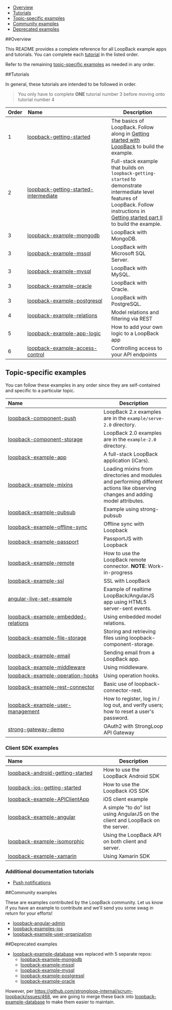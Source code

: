 - [Overview](#overview)
- [Tutorials](#tutorials)
- [Topic-specific examples](#topic-specific-examples)
- [Community examples](#community-examples)
- [Deprecated examples](#deprecated-examples)

##Overview

This README provides a complete reference for all LoopBack example apps and tutorials. 
You can complete each [tutorial](#tutorials) in the listed order.

Refer to the remaining [topic-specific examples](#topic-specific-examples) as needed in any order.

##Tutorials

In general, these tutorials are intended to be followed in order.

>You only have to complete **ONE** tutorial number 3 before moving onto tutorial
number 4

|Order|Name&nbsp;&nbsp;&nbsp;&nbsp;&nbsp;&nbsp;&nbsp;&nbsp;&nbsp;&nbsp;&nbsp;&nbsp;&nbsp;&nbsp;&nbsp;&nbsp;&nbsp;&nbsp;&nbsp;&nbsp;&nbsp;&nbsp;&nbsp;&nbsp;&nbsp;&nbsp;&nbsp;&nbsp;&nbsp;&nbsp;&nbsp;&nbsp;&nbsp;&nbsp;&nbsp;&nbsp;&nbsp;&nbsp;&nbsp;&nbsp;&nbsp;&nbsp;&nbsp;&nbsp;&nbsp;&nbsp;|Description|
|---|---|---|
|1|[loopback-getting-started](https://github.com/strongloop/loopback-getting-started)|The basics of LoopBack.  Follow along in [Getting started with LoopBack](http://docs.strongloop.com/display/LB/Getting+started+with+LoopBack) to build the example.|
|2|[loopback-getting-started-intermediate](https://github.com/strongloop/loopback-getting-started-intermediate)| Full-stack example that builds on `loopback-getting-started` to demonstrate intermediate level features of LoopBack.  Follow instructions in [Getting started part II](http://docs.strongloop.com/display/LB/Getting+started+part+II) to build the example.|
|3|[loopback-example-mongodb](https://github.com/strongloop/loopback-example-mongodb)|LoopBack with MongoDB.|
|3|[loopback-example-mssql](https://github.com/strongloop/loopback-example-mssql)|LoopBack with Microsoft SQL Server.|
|3|[loopback-example-mysql](https://github.com/strongloop/loopback-example-mysql)|LoopBack with MySQL.|
|3|[loopback-example-oracle](https://github.com/strongloop/loopback-example-oracle)|LoopBack with Oracle.|
|3|[loopback-example-postgresql](https://github.com/strongloop/loopback-example-postgresql)|LoopBack with PostgreSQL.|
|4|[loopback-example-relations](https://github.com/strongloop/loopback-example-relations)|Model relations and filtering via REST|
|5|[loopback-example-app-logic](https://github.com/strongloop/loopback-example-app-logic)|How to add your own logic to a LoopBack app|
|6|[loopback-example-access-control](https://github.com/strongloop/loopback-example-access-control)|Controlling access to your API endpoints|

## Topic-specific examples

You can follow these examples in any order since they are self-contained and
specific to a particular topic.

|Name&nbsp;&nbsp;&nbsp;&nbsp;&nbsp;&nbsp;&nbsp;&nbsp;&nbsp;&nbsp;&nbsp;&nbsp;&nbsp;&nbsp;&nbsp;&nbsp;&nbsp;&nbsp;&nbsp;&nbsp;&nbsp;&nbsp;&nbsp;&nbsp;&nbsp;&nbsp;&nbsp;&nbsp;&nbsp;&nbsp;&nbsp;&nbsp;&nbsp;&nbsp;&nbsp;&nbsp;&nbsp;&nbsp;&nbsp;&nbsp;&nbsp;&nbsp;&nbsp;&nbsp;&nbsp;&nbsp;&nbsp;&nbsp;&nbsp;&nbsp;&nbsp;&nbsp;&nbsp;&nbsp;&nbsp;|Description  |
|---|---|
|[loopback-component-push](https://github.com/strongloop/loopback-component-push/tree/master/example/server-2.0)  |LoopBack 2.x examples are in the `example/serve-2.0` directory. |
|[loopback-component-storage](https://github.com/strongloop/loopback-component-storage/tree/master/example-2.0) |LoopBack 2.0 examples are in the `example-2.0` directory.  |
|[loopback-example-app](https://github.com/strongloop/loopback-example-app)  |A full-stack LoopBack application (iCars).|
|[loopback-example-mixins](https://github.com/strongloop/loopback-example-mixins) | Loading mixins from  directories and modules and performing different actions like observing changes and adding model attributes.   
|[loopback-example-pubsub](https://github.com/strongloop/loopback-example-pubsub) |Example using strong-pubsub |
|[loopback-example-offline-sync](https://github.com/strongloop/loopback-example-offline-sync)|Offline sync with Loopback |
|[loopback-example-passport](https://github.com/strongloop/loopback-example-passport) |PassportJS with Loopback  |
|[loopback-example-remote](https://github.com/strongloop/loopback-example-remote) |How to use the LoopBack remote connector.  **NOTE**: Work-in-progress  |
|[loopback-example-ssl](https://github.com/strongloop/loopback-example-ssl)  |SSL with LoopBack   |
| [angular-live-set-example](https://github.com/strongloop/angular-live-set-example) | Example of realtime LoopBack/AngularJS app using HTML5 server-sent events. |
| [loopback-example-embedded-relations](https://github.com/strongloop/loopback-example-embedded-relations) | Using embedded model relations. |
| [loopback-example-file-storage](https://github.com/strongloop/loopback-example-file-storage) | Storing and retrieving files using loopback-component-storage. |
| [loopback-example-email](https://github.com/strongloop/loopback-example-email)| Sending email from a LoopBack app.|
| [loopback-example-middleware](https://github.com/strongloop/loopback-example-middleware)| Using middleware.|
| [loopback-example-operation-hooks](https://github.com/strongloop/loopback-example-operation-hooks)| Using operation hooks.|
| [loopback-example-rest-connector](https://github.com/strongloop/loopback-example-rest-connector)| Basic use of loopback-connector-rest.|
| [loopback-example-user-management](https://github.com/strongloop/loopback-example-user-management) | How to register, log in / log out, and verify users; how to reset a user's password.|
|[strong-gateway-demo](https://github.com/strongloop/strong-gateway-demo) |OAuth2 with StrongLoop API Gateway|


### Client SDK examples

|Name&nbsp;&nbsp;&nbsp;&nbsp;&nbsp;&nbsp;&nbsp;&nbsp;&nbsp;&nbsp;&nbsp;&nbsp;&nbsp;&nbsp;&nbsp;&nbsp;&nbsp;&nbsp;&nbsp;&nbsp;&nbsp;&nbsp;&nbsp;&nbsp;&nbsp;&nbsp;&nbsp;&nbsp;&nbsp;&nbsp;&nbsp;&nbsp;&nbsp;&nbsp;&nbsp;&nbsp;&nbsp;&nbsp;&nbsp;&nbsp;&nbsp;&nbsp;&nbsp;&nbsp;&nbsp;&nbsp;&nbsp;&nbsp;&nbsp;&nbsp;&nbsp;&nbsp;&nbsp;&nbsp;&nbsp;|Description  |
|---|---|
|[loopback-android-getting-started](https://github.com/strongloop/loopback-android-getting-started)            |How to use the LoopBack Android SDK |
|[loopback-ios-getting-started](https://github.com/strongloop/loopback-ios-getting-started)            |How to use the LoopBack iOS SDK |
|[loopback-example-APIClientApp](https://github.com/strongloop/loopback-example-apiclientapp)|iOS client example|
|[loopback-example-angular](https://github.com/strongloop/loopback-example-angular) |A simple "to do" list using AngularJS on the client and LoopBack on the server.|
|[loopback-example-isomorphic](https://github.com/strongloop/loopback-example-isomorphic)    |Using the LoopBack API on both client and server.|
| [loopback-example-xamarin](https://github.com/strongloop/loopback-example-xamarin) | Using Xamarin SDK |


### Additional documentation tutorials

- [Push notifications](http://docs.strongloop.com/display/LB/Tutorial:+Push+notifications)

##Community examples

These are examples contributed by the LoopBack community. Let us know if you have an example to
contribute and we'll send you some swag in return for your efforts!

- [loopback-angular-admin](https://github.com/beeman/loopback-angular-admin)
- [loopback-examples-ios](https://github.com/strongloop-community/loopback-examples-ios)
- [loopback-example-user-organization](https://github.com/strongloop-community/loopback-example-user-organization)

##Deprecated examples

- [loopback-example-database](https://github.com/strongloop/loopback-example-database) was replaced with 5 separate repos:
    - [loopback-example-mongodb](https://github.com/strongloop/loopback-example-mongodb)
    - [loopback-example-mssql](https://github.com/strongloop/loopback-example-mssql)
    - [loopback-example-mysql](https://github.com/strongloop/loopback-example-mysql)
    - [loopback-example-postgresql](https://github.com/strongloop/loopback-example-postgresql)
    - [loopback-example-oracle](https://github.com/strongloop/loopback-example-oracle)

However, per https://github.com/strongloop-internal/scrum-loopback/issues/468, we are going to merge these back into [loopback-example-database](https://github.com/strongloop/loopback-example-database) to make them easier to maintain.
